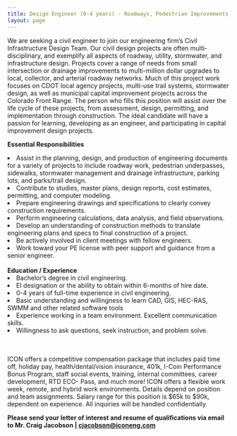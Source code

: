 ```yaml
---
title: Design Engineer (0-4 years) - Roadways, Pedestrian Improvements, and Drainage
layout: page
---
```

We are seeking a civil engineer to join our engineering firm’s Civil Infrastructure Design Team. Our civil design projects are often multi-
disciplinary, and exemplify all aspects of roadway, utility, stormwater, and infrastructure design. Projects cover a range of needs from
small intersection or drainage improvements to multi-million dollar upgrades to local, collector, and arterial roadway networks. Much of
this project work focuses on CDOT local agency projects, multi-use trail systems, stormwater design, as well as municipal capital
improvement projects across the Colorado Front Range. The person who fills this position will assist over the life cycle of these
projects, from assessment, design, permitting, and implementation through construction. The ideal candidate will have a passion for
learning, developing as an engineer, and participating in capital improvement design projects.

<b>Essential Responsibilities</b>
<li>Assist in the planning, design, and production of engineering documents for a variety of projects to include roadway work,
pedestrian underpasses, sidewalks, stormwater management and drainage infrastructure, parking lots, and parks/trail design.</li>
<li>Contribute to studies, master plans, design reports, cost estimates, permitting, and computer modeling.</li>
<li>Prepare engineering drawings and specifications to clearly convey construction requirements.</li>
<li>Perform engineering calculations, data analysis, and field observations.</li>
<li>Develop an understanding of construction methods to translate engineering plans and specs to final construction of a project.</li>
<li>Be actively involved in client meetings with fellow engineers.</li>
<li>Work toward your PE license with peer support and guidance from a senior engineer.</li>

<br>
<b>Education / Experience</b>

<li>Bachelor’s degree in civil engineering.</li>
<li>EI designation or the ability to obtain within 6-months of hire date.</li>
<li>0-4 years of full-time experience in civil engineering.</li>
<li>Basic understanding and willingness to learn CAD, GIS, HEC-RAS, SWMM and other related software tools</li>
<li>Experience working in a team environment. Excellent communication skills.</li>
<li>Willingness to ask questions, seek instruction, and problem solve.</li>

<br>
<br>

ICON offers a competitive compensation package that includes paid time off, holiday pay, health/dental/vision insurance,
401k, I-Coin Performance Bonus Program, staff social events, training, internal committees, career development, RTD ECO-
Pass, and much more! ICON offers a flexible work week, remote, and hybrid work environments. Details depend on position and team assignments.
Salary range for this position is $65k to $90k, dependent on experience. All inquiries will be handled confidentially.


<b>Please send your letter of interest and resume of qualifications via email to
Mr. Craig Jacobson | <cjacobson@iconeng.com></b>
